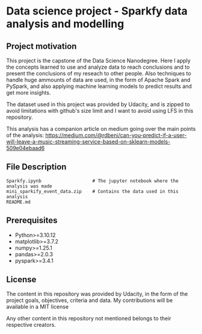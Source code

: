 # Data science project - Sparkfy data analysis and modelling

## Project motivation

This project is the capstone of the Data Science Nanodegree. Here I apply the concepts learned to use and analyze data to reach conclusions and to present the conclusions of my reseach to other people. Also techniques to handle huge ammounts of data are used, in the form of Apache Spark and PySpark, and also applying machine learning models to predict results and get more insights.

The dataset used in this project was provided by Udacity, and is zipped to avoid limitations with github's size limit and I want to avoid using LFS in this repository.

This analysis has a companion article on medium going over the main points of the analysis:
https://medium.com/@rdbeni/can-you-predict-if-a-user-will-leave-a-music-streaming-service-based-on-sklearn-models-509e04ebaad6


## File Description

    Sparkfy.ipynb                   # The jupyter notebook where the analysis was made  
    mini_sparkify_event_data.zip    # Contains the data used in this analysis
    README.md  


## Prerequisites
- Python>=3.10.12  
- matplotlib>=3.7.2  
- numpy>=1.25.1  
- pandas>=2.0.3  
- pyspark>=3.4.1

## License

The content in this repository was provided by Udacity, in the form of the project goals, objectives, criteria and data. My contributions will be available in a MIT license

Any other content in this repository not mentioned belongs to their respective creators.
